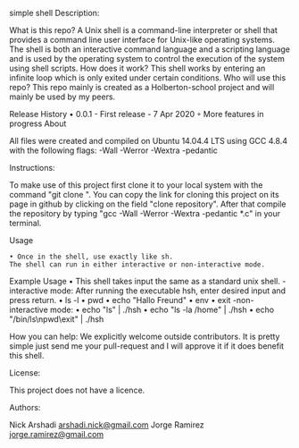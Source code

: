 simple shell
Description:

What is this repo?
A Unix shell is a command-line interpreter or shell that provides a command line user interface
for Unix-like operating systems. The shell is both an interactive command language and a scripting language
and is used by the operating system to control the execution of the system using shell scripts.
How does it work?
This shell works by entering an infinite loop which is only exited under certain conditions.
Who will use this repo?
This repo mainly is created as a Holberton-school project and will mainly be used by my peers.

Release History
    • 0.0.1 - First release - 7 Apr 2020 
        ◦ More features in progress 
About

All files were created and compiled on Ubuntu 14.04.4 LTS using
GCC 4.8.4 with the following flags: -Wall -Werror -Wextra -pedantic

Instructions:

To make use of this project first clone it to your local system with the command 
"git clone <link>".
You can copy the link for cloning this project on its page in github by clicking on the field
"clone repository".
After that compile the repository by typing "gcc -Wall -Werror -Wextra -pedantic *.c" in
your terminal.

Usage

    • Once in the shell, use exactly like sh.
    The shell can run in either interactive or non-interactive mode.
Example Usage
    • This shell takes input the same as a standard unix shell.
    -interactive mode:
    After running the executable hsh, enter desired input and press return. 
    • ls -l 
    • pwd
    • echo "Hallo Freund"
    • env
    • exit
    -non-interactive mode:
    • echo "ls" | ./hsh
    • echo "ls -la /home" | ./hsh
    • echo "/bin/ls\npwd\exit" | ./hsh

How you can help:
We explicitly welcome outside contributors. It is pretty simple just send me 
your pull-request and I will approve it if it does benefit this shell.

License:

This project does not have a licence.

Authors:

Nick Arshadi <arshadi.nick@gmail.com>
Jorge Ramirez <jorge.ramirez@gmail.com>
